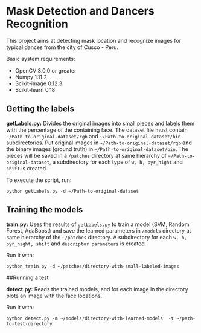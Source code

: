 # Mask Detection and Dancers Recognition

This project aims at detecting mask location and recognize images for typical dances from the city of Cusco - Peru.

Basic system requirements:
- OpenCV  3.0.0 or greater
- Numpy 1.11.2               
- Scikit-image 0.12.3
- Scikit-learn 0.18

##  Getting the labels

**getLabels.py:** Divides the original images into small pieces and labels them with the percentage of the containing face. The dataset file must contain `~/Path-to-original-dataset/rgb` and `~/Path-to-original-dataset/bin` subdirectories. Put original images in `~/Path-to-original-dataset/rgb` and the binary images (ground truth) in `~/Path-to-original-dataset/bin`. The pieces will be saved in a `/patches` directory at same hierarchy
of `~/Path-to-original-dataset`, a subdirectory for each type of `w, h, pyr_hight` and `shift` is created. 

To execute the script, run:

`python getLabels.py -d ~/Path-to-original-dataset`

## Training the models

**train.py:** Uses the results of `getLabels.py` to train a model (SVM, Random Forest, AdaBoost) and save the learned parameters in `/models` directory at same hierarchy of the `~/patches` directory. A subdirectory for each `w, h, pyr_hight, shift` and `descriptor parameters` is created. 

Run it with:

`python train.py -d ~/patches/directory-with-small-labeled-images`

##Running a test

**detect.py:** Reads the trained models, and for each image in the directory plots an image with the face locations. 

Run it with:

`python detect.py -m ~/models/directory-with-learned-models  -t ~/path-to-test-directory`

